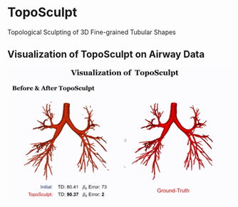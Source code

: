 # TopoSculpt
Topological Sculpting of 3D Fine-grained Tubular Shapes

## Visualization of TopoSculpt on Airway Data

![ATM-1](assets/ATM-1.gif)